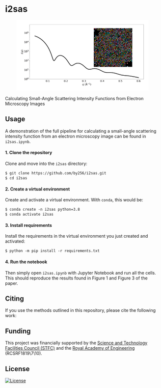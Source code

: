 # i2sas

<p style="text-align:center;">
    <img src="./toc.png" height="230">
</p>

Calculating Small-Angle Scattering Intensity Functions from Electron Microscopy Images

## Usage

A demonstration of the full pipeline for calculating a small-angle scattering intensity function from an electron microscopy image can be found in `i2sas.ipynb`.

#### 1. Clone the repository

Clone and move into the `i2sas` directory:

    $ git clone https://github.com/by256/i2sas.git
    $ cd i2sas

#### 2. Create a virtual environment

Create and activate a virtual environment. With `conda`, this would be:


    $ conda create -n i2sas python=3.8
    $ conda activate i2sas

#### 3. Install requirements

Install the requirements in the virtual environment you just created and activated:

    $ python -m pip install -r requirements.txt

#### 4. Run the notebook

Then simply open `i2sas.ipynb` with Jupyter Notebook and run all the cells. This should reproduce the results found in Figure 1 and Figure 3 of the paper.

## Citing

If you use the methods outlined in this repository, please cite the following work:


## Funding

This project was financially supported by the [Science and Technology Facilities Council (STFC)](https://stfc.ukri.org/) and the [Royal Academy of Engineering](https://www.raeng.org.uk/) (RCSRF1819\7\10).


## License

[![License](http://img.shields.io/:license-mit-blue.svg?style=flat-square)](http://badges.mit-license.org)